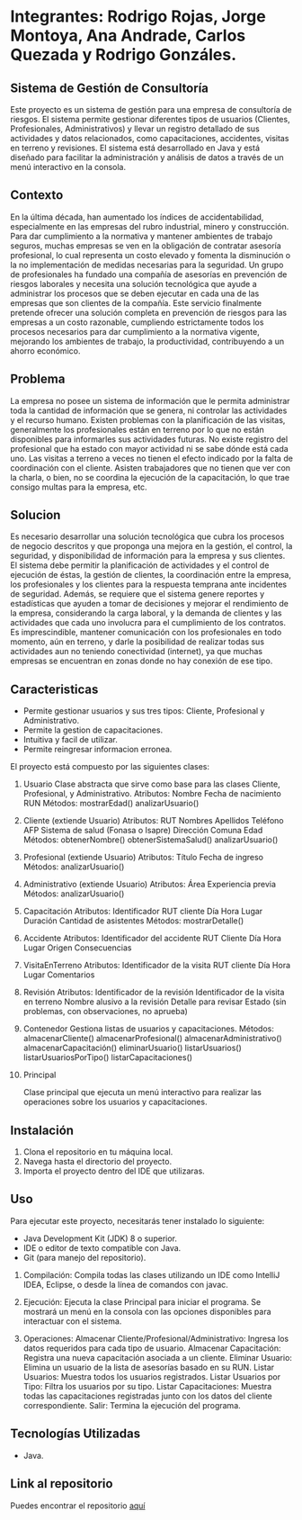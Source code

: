 # Integrantes: Rodrigo Rojas, Jorge Montoya, Ana Andrade, Carlos Quezada y Rodrigo Gonzáles.
## Sistema de Gestión de Consultoría
Este proyecto es un sistema de gestión para una empresa de consultoría de riesgos. El sistema permite gestionar diferentes tipos de usuarios (Clientes, Profesionales, Administrativos) y llevar un registro detallado de sus actividades y datos relacionados, como capacitaciones, accidentes, visitas en terreno  y revisiones.
El sistema está desarrollado en Java y está diseñado para facilitar la administración y análisis de datos a través de un menú interactivo en la consola.
## Contexto
En la última década, han aumentado los índices de accidentabilidad, especialmente en las empresas del rubro industrial, minero y construcción.
Para dar cumplimiento a la normativa y mantener ambientes de trabajo seguros, muchas empresas se ven en la obligación de contratar asesoría profesional, lo cual representa un costo elevado y fomenta la disminución o la no implementación de medidas necesarias para la seguridad.
Un grupo de profesionales ha fundado una compañía de asesorías en prevención de riesgos laborales y necesita una solución tecnológica que ayude a administrar los procesos que se deben ejecutar en cada una de las empresas que son clientes de la compañía.
Este servicio finalmente pretende ofrecer una solución completa en prevención de riesgos para las empresas a un costo razonable, cumpliendo estrictamente todos los procesos necesarios para dar cumplimiento a la normativa vigente, mejorando los ambientes de trabajo, la productividad, contribuyendo a un ahorro económico.
## Problema
La empresa no posee un sistema de información que le permita administrar toda la cantidad de información que se genera, ni controlar las actividades y el recurso humano.
Existen problemas con la planificación de las visitas, generalmente los profesionales están en terreno por lo que no están disponibles para informarles sus actividades futuras.
No existe registro del profesional que ha estado con mayor actividad ni se sabe dónde está cada uno.
Las visitas a terreno a veces no tienen el efecto indicado por la falta de coordinación con el cliente. Asisten trabajadores que no tienen que ver con la charla, o bien, no se coordina la ejecución de la capacitación, lo que trae consigo multas para la empresa, etc.
## Solucion
Es necesario desarrollar una solución tecnológica que cubra los procesos de negocio descritos y que proponga una mejora en la gestión, el control, la seguridad, y disponibilidad de información para la empresa y sus clientes.
El sistema debe permitir la planificación de actividades y el control de ejecución de éstas, la gestión de clientes, la coordinación entre la empresa, los profesionales y los clientes para la respuesta temprana ante incidentes de seguridad.
Además, se requiere que el sistema genere reportes y estadísticas que ayuden a tomar de decisiones y mejorar el rendimiento de la empresa, considerando la carga laboral, y la demanda de clientes y las actividades que cada uno involucra para el cumplimiento de los contratos.
Es imprescindible, mantener comunicación con los profesionales en todo momento, aún en terreno, y darle la posibilidad de realizar todas sus actividades aun no teniendo conectividad (internet), ya que muchas empresas se encuentran en zonas donde no hay conexión de ese tipo.
## Caracteristicas
- Permite gestionar usuarios y sus tres tipos: Cliente, Profesional y Administrativo.
- Permite la gestion de capacitaciones.
- Intuitiva y facil de utilizar.
- Permite reingresar informacion erronea.

El proyecto está compuesto por las siguientes clases:
1. Usuario
Clase abstracta que sirve como base para las clases Cliente, Profesional, y Administrativo.
Atributos:
    Nombre
    Fecha de nacimiento
    RUN
Métodos:
    mostrarEdad()
    analizarUsuario()

2. Cliente (extiende Usuario)
Atributos:
    RUT
    Nombres
    Apellidos
    Teléfono
    AFP
    Sistema de salud (Fonasa o Isapre)
    Dirección
    Comuna
    Edad
Métodos:
    obtenerNombre()
    obtenerSistemaSalud()
    analizarUsuario()

3. Profesional (extiende Usuario)
Atributos:
		Título
		Fecha de ingreso
Métodos:
		analizarUsuario()
	
4. Administrativo (extiende Usuario)
Atributos:
		Área
		Experiencia previa
Métodos:
		analizarUsuario()
	
5. Capacitación
Atributos:
		Identificador
		RUT cliente
		Día
		Hora
		Lugar
		Duración
		Cantidad de asistentes
Métodos:
		mostrarDetalle()
	
6. Accidente
Atributos:
    Identificador del accidente
   RUT Cliente
    Día
    Hora
    Lugar
    Origen
   Consecuencias
		
7. VisitaEnTerreno
Atributos:
   Identificador de la visita
   RUT cliente
   Día
   Hora
   Lugar
   Comentarios
		
8. Revisión
Atributos:
   Identificador de la revisión
   Identificador de la visita en terreno
    Nombre alusivo a la revisión
   Detalle para revisar
    Estado (sin problemas, con observaciones, no aprueba)
		
9. Contenedor
Gestiona listas de usuarios y capacitaciones.
Métodos:
		almacenarCliente()
		almacenarProfesional()
		almacenarAdministrativo()
		almacenarCapacitación()
		eliminarUsuario()
		listarUsuarios()
		listarUsuariosPorTipo()
		listarCapacitaciones()
		
10. Principal

	Clase principal que ejecuta un menú interactivo para realizar las operaciones sobre los usuarios y capacitaciones.
## Instalación
1. Clona el repositorio en tu máquina local.
2. Navega hasta el directorio del proyecto.
3. Importa el proyecto dentro del IDE que utilizaras.
## Uso
Para ejecutar este proyecto, necesitarás tener instalado lo siguiente:
- Java Development Kit (JDK) 8 o superior.
- IDE o editor de texto compatible con Java.
- Git (para manejo del repositorio).
  
1. Compilación:
Compila todas las clases utilizando un IDE como IntelliJ IDEA, Eclipse, o desde la línea de comandos con javac.
	
2. Ejecución:
Ejecuta la clase Principal para iniciar el programa. Se mostrará un menú en la consola con las opciones disponibles para interactuar con el sistema.
		
3. Operaciones:
Almacenar Cliente/Profesional/Administrativo: Ingresa los datos requeridos para cada tipo de usuario.
Almacenar Capacitación: Registra una nueva capacitación asociada a un cliente.
Eliminar Usuario: Elimina un usuario de la lista de asesorías basado en su RUN.
Listar Usuarios: Muestra todos los usuarios registrados.
Listar Usuarios por Tipo: Filtra los usuarios por su tipo.
Listar Capacitaciones: Muestra todas las capacitaciones registradas junto con los datos del cliente correspondiente.
Salir: Termina la ejecución del programa.
## Tecnologías Utilizadas
- Java.
## Link al repositorio
Puedes encontrar el repositorio [aquí](https://github.com/cquezadagg/SprintFinalM4G04)
